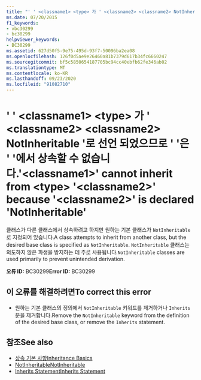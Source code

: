 ```yaml
---
title: "' ' <classname1> <type> 가 ' <classname2> <classname2> NotInheritable '로 선언 되었으므로 ' '은 ' '에서 상속할 수 없습니다."
ms.date: 07/20/2015
f1_keywords:
- vbc30299
- bc30299
helpviewer_keywords:
- BC30299
ms.assetid: 627d50f5-9e75-495d-93f7-50096ba2ea08
ms.openlocfilehash: 126f0d5ae9e26460a81b7379d617b34fc6660247
ms.sourcegitcommit: bf5c5850654187705bc94cc40ebfb62fe346ab02
ms.translationtype: MT
ms.contentlocale: ko-KR
ms.lasthandoff: 09/23/2020
ms.locfileid: "91082710"
---
```

# <a name="classname1-cannot-inherit-from-type-classname2-because-classname2-is-declared-notinheritable"></a><span data-ttu-id="a3f8b-102">' ' \<classname1> \<type> 가 ' \<classname2> \<classname2> NotInheritable '로 선언 되었으므로 ' '은 ' '에서 상속할 수 없습니다.</span><span class="sxs-lookup"><span data-stu-id="a3f8b-102">'\<classname1>' cannot inherit from \<type> '\<classname2>' because '\<classname2>' is declared 'NotInheritable'</span></span>

<span data-ttu-id="a3f8b-103">클래스가 다른 클래스에서 상속하려고 하지만 원하는 기본 클래스가 `NotInheritable`로 지정되어 있습니다.</span><span class="sxs-lookup"><span data-stu-id="a3f8b-103">A class attempts to inherit from another class, but the desired base class is specified as `NotInheritable`.</span></span> <span data-ttu-id="a3f8b-104">`NotInheritable` 클래스는 의도하지 않은 파생을 방지하는 데 주로 사용됩니다.</span><span class="sxs-lookup"><span data-stu-id="a3f8b-104">`NotInheritable` classes are used primarily to prevent unintended derivation.</span></span>  
  
 <span data-ttu-id="a3f8b-105">**오류 ID:** BC30299</span><span class="sxs-lookup"><span data-stu-id="a3f8b-105">**Error ID:** BC30299</span></span>  
  
## <a name="to-correct-this-error"></a><span data-ttu-id="a3f8b-106">이 오류를 해결하려면</span><span class="sxs-lookup"><span data-stu-id="a3f8b-106">To correct this error</span></span>  
  
- <span data-ttu-id="a3f8b-107">원하는 기본 클래스의 정의에서 `NotInheritable` 키워드를 제거하거나 `Inherits` 문을 제거합니다.</span><span class="sxs-lookup"><span data-stu-id="a3f8b-107">Remove the `NotInheritable` keyword from the definition of the desired base class, or remove the `Inherits` statement.</span></span>  
  
## <a name="see-also"></a><span data-ttu-id="a3f8b-108">참조</span><span class="sxs-lookup"><span data-stu-id="a3f8b-108">See also</span></span>

- [<span data-ttu-id="a3f8b-109">상속 기본 사항</span><span class="sxs-lookup"><span data-stu-id="a3f8b-109">Inheritance Basics</span></span>](../programming-guide/language-features/objects-and-classes/inheritance-basics.md)
- [<span data-ttu-id="a3f8b-110">NotInheritable</span><span class="sxs-lookup"><span data-stu-id="a3f8b-110">NotInheritable</span></span>](../language-reference/modifiers/notinheritable.md)
- [<span data-ttu-id="a3f8b-111">Inherits Statement</span><span class="sxs-lookup"><span data-stu-id="a3f8b-111">Inherits Statement</span></span>](../language-reference/statements/inherits-statement.md)
